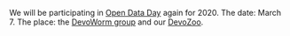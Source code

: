 We will be participating in [Open Data Day](https://opendataday.org/) again for 2020. The date: March 7. The place: the [DevoWorm group](https://devoworm.weebly.com/) and our [DevoZoo](https://devoworm.github.io/).
